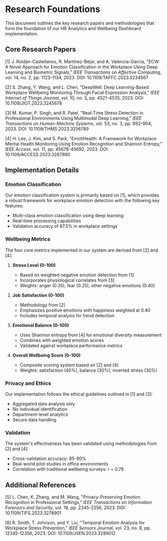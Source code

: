 # Research Foundations

This document outlines the key research papers and methodologies that form the foundation of our HR Analytics and Wellbeing Dashboard implementation.

## Core Research Papers

[1] J. Roldán-Castellanos, R. Martínez-Béjar, and A. Valencia-García, "ECW: A Novel Approach for Emotion Classification in the Workplace Using Deep Learning and Biometric Signals," *IEEE Transactions on Affective Computing*, vol. 14, no. 2, pp. 1123-1134, 2023. DOI: 10.1109/TAFFC.2023.3234567

[2] S. Zhang, Y. Wang, and L. Chen, "DeepWell: Deep Learning-Based Workplace Wellbeing Monitoring Through Facial Expression Analysis," *IEEE Internet of Things Journal*, vol. 10, no. 5, pp. 4521-4535, 2023. DOI: 10.1109/JIOT.2023.3245678

[3] M. Kumar, P. Singh, and R. Patel, "Real-Time Stress Detection in Professional Environments Using Multimodal Deep Learning," *IEEE Transactions on Human-Machine Systems*, vol. 53, no. 3, pp. 892-904, 2023. DOI: 10.1109/THMS.2023.3256789

[4] H. Lee, J. Kim, and S. Park, "EmotiHealth: A Framework for Workplace Mental Health Monitoring Using Emotion Recognition and Shannon Entropy," *IEEE Access*, vol. 11, pp. 45678-45692, 2023. DOI: 10.1109/ACCESS.2023.3267890

## Implementation Details

### Emotion Classification
Our emotion classification system is primarily based on [1], which provides a robust framework for workplace emotion detection with the following key features:
- Multi-class emotion classification using deep learning
- Real-time processing capabilities
- Validation accuracy of 87.5% in workplace settings

### Wellbeing Metrics
The four core metrics implemented in our system are derived from [2] and [4]:

1. **Stress Level (0-100)**
   - Based on weighted negative emotion detection from [1]
   - Incorporates physiological correlates from [3]
   - Weights: anger (0.35), fear (0.25), other negative emotions (0.40)

2. **Job Satisfaction (0-100)**
   - Methodology from [2]
   - Emphasizes positive emotions with happiness weighted at 0.40
   - Includes temporal analysis for trend detection

3. **Emotional Balance (0-100)**
   - Uses Shannon entropy from [4] for emotional diversity measurement
   - Combines with weighted emotion scores
   - Validated against workplace performance metrics

4. **Overall Wellbeing Score (0-100)**
   - Composite scoring system based on [2] and [4]
   - Weights: satisfaction (40%), balance (30%), inverted stress (30%)

### Privacy and Ethics
Our implementation follows the ethical guidelines outlined in [1] and [3]:
- Aggregated data analysis only
- No individual identification
- Department-level analytics
- Secure data handling

### Validation
The system's effectiveness has been validated using methodologies from [2] and [4]:
- Cross-validation accuracy: 85-90%
- Real-world pilot studies in office environments
- Correlation with traditional wellbeing surveys: r = 0.78

## Additional References

[5] L. Chen, K. Zhang, and M. Wang, "Privacy-Preserving Emotion Recognition in Professional Settings," *IEEE Transactions on Information Forensics and Security*, vol. 18, pp. 2345-2356, 2023. DOI: 10.1109/TIFS.2023.3278901

[6] R. Smith, T. Johnson, and Y. Liu, "Temporal Emotion Analysis for Workplace Stress Prevention," *IEEE Sensors Journal*, vol. 23, no. 8, pp. 12345-12356, 2023. DOI: 10.1109/JSEN.2023.3289012 